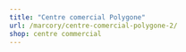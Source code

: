 ```yaml
---
title: "Centre comercial Polygone"
url: /marcory/centre-comercial-polygone-2/
shop: centre commercial
---
```


